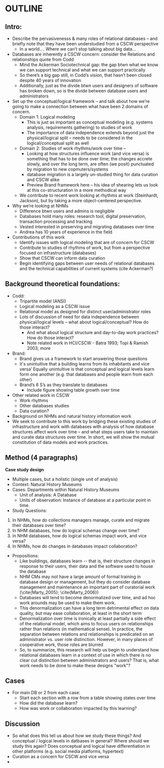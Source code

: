 # OUTLINE

## Intro:

*	Describe the pervasivenesss & many roles of relational databases – and briefly note that they have been understudied from a CSCW perspective 
    *	In a world…. Where we can’t stop talking about big data…
*	Databases are inherently a CSCW concern: consider the Relations and relationships quote from Codd 
    *	Mind the Ackerman Sociotechnical gap: the gap btwn what we know we can support technical and what we can support practically
    *	So there’s a big gap still, in Codd’s vision, that hasn’t been closed despite 40 years of innovation
    *	Additionally, just as the divide btwn users and designers of software has broken down, so is the divide between database users and administrators
*	Set up the conceptual/logical framework – and talk about how we’re going to make a connection between what have been 2 domains of concern. 
    *	Domain 1: Logical modeling
        *	This is just as important as conceptual modeling (e.g. systems analysis, requirements gathering) to studies of work
        *	The importance of data independence extends beyond just the physical/logical split – needs to be considered in the logical/conceptual split as well
    *	Domain 2: Studies of work rhythms/work over time –
        *	 Looking at how structures influence work (and vice versa) is something that has to be done over time; the changes accrete slowly, and over the long term, are often (we posit) punctuated by migration to new copmuters/systems
        *	database migration is a largely un-studied thing for data curation and CSCW alike
        *	Preview Brand framework here – his idea of shearing lets us look at this co-structuration in a more methodical way
    *	We contribute to recent work looking at rhythms at work (Steinhardt, Jackson), but by taking a more object-centered perspective.
*	Why we’re looking at NHMs
    *	Difference btwn users and admins is negligible
    *	Databases hold many roles: research tool, digital preservation, transaction processing and tracking
    *	Vested interested in preserving and migrating databases over time
    *	Andrea has 10 years of experience in the field
*	Contributions of this work
    *	Identify issues with logical modeling that are of concern for CSCW
    *	Contribute to studies of rhythms of work, but from a perspective focused on infrastructure (databases)
    *	Show that CSCW can inform data curation
    *	Begin identifying gaps between user needs of relational databases and the technical capabilities of current systems (cite Ackerman?)

## Background theoretical foundations:

*	Codd:
    *	Tripartite model (ANSI)
    *	Logical modeling as a CSCW issue
    *	Relational model as designed for distinct user/administrator roles
    *	Lots of discussion of need for data independence between physical/logical levels – what about logical/conceptual? How do those interact?
	    *	And what about logical structure and day-to-day work practices? How do those interact?
    	*	Note related work in HCI/CSCW - Batra 1993; Topi & Ramish 2003; more
*	Brand: 
    *	Brand gives us a framework to start answering those questions
    *	it's unintuitive that a building learns from its inhabitants and vice versa’ Equally unintuitive is that conceptual and logical levels learn form one another (e.g. that databases and people learn from each other)
    *	Brand’s 6 S’s as they translate to databases
		*	Include figure showing table growth over time
*	Other related work in CSCW 
	*	Work rhythms
	*	Other databases studies
	*	Data curation?
* Background on NHMs and natural history information work
*	We seek to contribute to this work by bridging these existing studies of infrastructure and work with databases with analysis of how database structures affect work over time – and what steps users take to maintain and curate data structures over time.  In short, we will show the mutual constitution of data models and work practices.

## Method (4 paragraphs)

**Case study design**

* Multiple cases, but a holistic (single unit of analysis)
* Context: Natural History Museums
* Cases: Departments within Natural History Museums 
    * Unit of analysis: A Database
    * Units of observation: Instance of database at a particular point in time. 
* Study Questions: 

1. In NHMs, how do collections managers manage, curate and migrate their databases over time?
1. In NHM databases, how do logical schemas change over time?
1. In NHM databases, how do logical schemas impact work, and vice versa?
1. In NHMs, how do changes in databases impact collaboration? 

* Propositions: 
    * Like buildings, databases learn -- that is, their structure changes in response to their users, their data and the software used to house the database
    * NHM CMs may not have a large amount of formal training in database design or management, but they do consider database management and maintenance an important part of curatorial work (\cite{Marty_2005}; \cite{Marty_2006})
    * Databases will tend to become denormalized over time, and ad hoc work arounds may be used to make them work.
    * This denormalization can have a long term detrimental effect on data quality, but may ease collaboration, at least in the short term
    * Denormalization over time is ironically at least partially a side effect of the relational model, which aims to focus users on relationships rather than relations (in mathematical sense). In practice, the separation between relations and relationships is predicated on an administrator vs. user role distinction. However, in many places of cooperative work, those roles are blurred 
    * So, to summarize, this research will help us begin to understand how relational databases learn in a context of use in which there is no clear cut distinction between administrators and users? That is, what work needs to be done to make these designs "work"?

## Cases

* For main DB or 2 from each case:
    * Start each section with a row from a table showing states over time
    * How did the database learn?
    * How was work or collaboration impacted by this learning?

## Discussion

*	So what does this tell us about how we study these things? And conceptual / logical levels in datbases in general? Where should we study this again? Does conceptual and logical have differentiation in other platforms (e.g. social media platforms, hypertext)
*	Curation as a concern for CSCW and vice versa
*	


